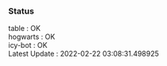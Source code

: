 ### Status


table : OK  
hogwarts : OK  
icy-bot : OK  
Latest Update : 2022-02-22 03:08:31.498925
